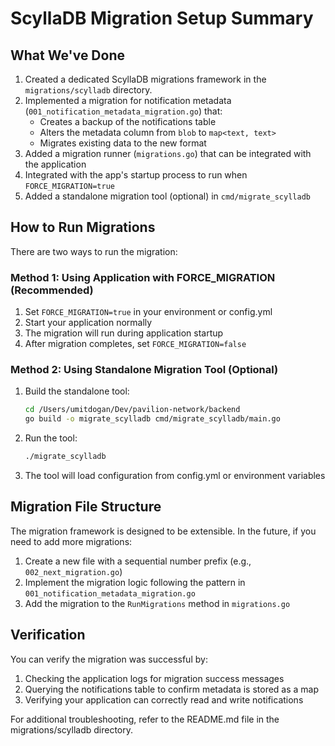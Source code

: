 # ScyllaDB Migration Setup Summary

## What We've Done

1. Created a dedicated ScyllaDB migrations framework in the `migrations/scylladb` directory.
2. Implemented a migration for notification metadata (`001_notification_metadata_migration.go`) that:
   - Creates a backup of the notifications table
   - Alters the metadata column from `blob` to `map<text, text>`
   - Migrates existing data to the new format
3. Added a migration runner (`migrations.go`) that can be integrated with the application
4. Integrated with the app's startup process to run when `FORCE_MIGRATION=true`
5. Added a standalone migration tool (optional) in `cmd/migrate_scylladb`

## How to Run Migrations

There are two ways to run the migration:

### Method 1: Using Application with FORCE_MIGRATION (Recommended)

1. Set `FORCE_MIGRATION=true` in your environment or config.yml
2. Start your application normally
3. The migration will run during application startup
4. After migration completes, set `FORCE_MIGRATION=false`

### Method 2: Using Standalone Migration Tool (Optional)

1. Build the standalone tool:
   ```bash
   cd /Users/umitdogan/Dev/pavilion-network/backend
   go build -o migrate_scylladb cmd/migrate_scylladb/main.go
   ```

2. Run the tool:
   ```bash
   ./migrate_scylladb
   ```

3. The tool will load configuration from config.yml or environment variables

## Migration File Structure

The migration framework is designed to be extensible. In the future, if you need to add more migrations:

1. Create a new file with a sequential number prefix (e.g., `002_next_migration.go`)
2. Implement the migration logic following the pattern in `001_notification_metadata_migration.go`
3. Add the migration to the `RunMigrations` method in `migrations.go`

## Verification

You can verify the migration was successful by:

1. Checking the application logs for migration success messages
2. Querying the notifications table to confirm metadata is stored as a map
3. Verifying your application can correctly read and write notifications

For additional troubleshooting, refer to the README.md file in the migrations/scylladb directory. 